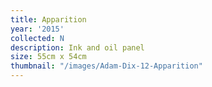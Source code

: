 ```yaml
---
title: Apparition
year: '2015'
collected: N
description: Ink and oil panel
size: 55cm x 54cm
thumbnail: "/images/Adam-Dix-12-Apparition"
---
```

